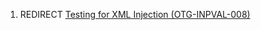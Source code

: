 1.  REDIRECT [Testing for XML Injection
    (OTG-INPVAL-008)](Testing_for_XML_Injection_\(OTG-INPVAL-008\) "wikilink")